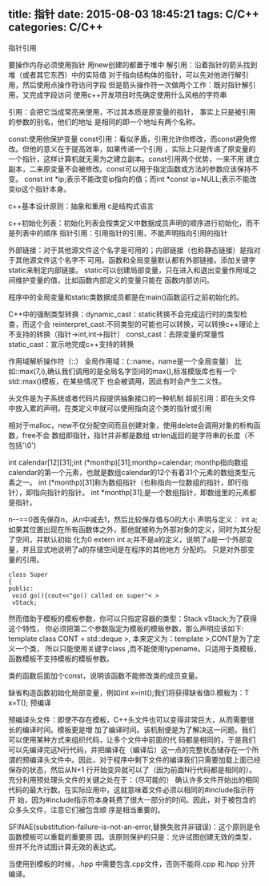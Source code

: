 title: 指针
date: 2015-08-03 18:45:21
tags: C/C++
categories: C/C++
---
指针引用

要操作内存必须使用指针 
用new创建的都置于堆中
解引用：沿着指针的箭头找到堆（或者其它东西）中的实际值
对于指向结构体的指针，可以先对他进行解引用，然后使用点操作符访问字段
但是箭头操作符一次做两个工作：既对指针解引用，又完成字段访问
使用c++开发项目时先确定使用什么风格的字符串
<!--more-->
引用：会把它当成常亮来使用，不过其本质是原变量的指针， 事实上只是被引用的参数的别名，他们的地址
是相同的即一个地址有两个名称。

const:使用他保护变量
const引用：看似矛盾，引用允许你修改，而const避免修改。但他的意义在于提高效率，如果传递一个引用
，实际上只是传递了原变量的一个指针，这样计算机就无需为之建立副本。const引用两个优势，一来不用
建立副本，二来原变量不会被修改。const可以用于指定函数或方法的参数应该保持不变。
const int *ip;表示不能改变ip指向的值；而int *const ip=NULL;表示不能改变ip这个指针本身。

c++基本设计原则：抽象和重用
c是结构式语言

c++初始化列表：初始化列表会按类定义中数据成员声明的顺序进行初始化，而不是列表中的顺序
指针引用：引用指针的引用，不能声明指向引用的指针

外部链接：对于其他源文件这个名字是可用的；内部链接（也称静态链接）是指对于其他源文件这个名字不
可用。函数和全局变量默认都有外部链接。添加关键字static来制定内部链接。
static可以创建局部变量，只在进入和退出变量作用域之间维护变量的值，比如函数内部定义的变量只能在
函数内部访问。

程序中的全局变量和static类数据成员都是在main()函数运行之前初始化的。

C++中的强制类型转换：dynamic_cast：static转换不会完成运行时的类型检查，而这个会
reinterpret_cast:不同类型的可能也可以转换，可以转换c++理论上不支持的转换（指针->int,int->指针）
const_cast：去除变量的常量性
static_cast：宣示地完成c++支持的转换

作用域解析操作符（::）
全局作用域：(::name，name是一个全局变量）
比如::max(7,i),确认我们调用的是全局名字空间的max(),标准模版库也有一个std::max()模板，在某些情况下
也会被调用，因此有时会产生二义性。

头文件是为子系统或者代码片段提供抽象接口的一种机制
超前引用：即在头文件中放入累的声明，在类定义中就可以使用指向这个类的指针或引用

相对于malloc，new不仅分配空间而且创建对象，使用delete会调用对象的析构函数，free不会
数组即指针，指针并非都是数组
strlen返回的是字符串的长度（不包括'\0')

int calendar[12][31];int (*monthp)[31];monthp=calendar;
monthp指向数组calendar的第一个元素，也就是数组calendar的12个有着31个元素的数组类型元素之一。
int (*monthp)[31]称为数组指针（也称指向一位数组的指针，即行指针），即指向指针的指针。
int *monthp[31];是一个数组指针，即数组里的元素都是指针。

n--==0首先保存n，从n中减去1，然后比较保存值与0的大小
声明与定义：
int a;如果其位置出现在所有函数体之外，那他就被称为外部对象的定义，同时为其分配了空间，并默认初始
化为0
extern int a;并不是a的定义，说明了a是一个外部变量，并且显式地说明了a的存储空间是在程序的其他地方
分配的。
只是对外部变量的引用。 
```{bash}
class Super
{
public:
 void go(){cout<<"go() called on super"< >
 vStack;
```
然而借助于模板的模板参数，你可以只指定容器的类型：Stack vStack;为了获得这个特性，
你必须把第二个参数指定为模板的模板参数，那么声明应该如下:
template class CONT = std::deque >,
本来定义为：template >,CONT是为了定义一个类，
所以只能使用关键字class ,而不能使用typename。只适用于类模板，函数模板不支持模板的模板参数。

类的函数后面加个const，说明该函数不能修改类的成员变量。

缺省构造函数初始化局部变量，例如int x=int();我们将获得缺省值0.模板为：T x=T();
预编译

预编译头文件：即使不存在模板，C++头文件也可以变得非常巨大，从而需要很长的编译时间。模板更是增
加了编译时间。该机制便是为了解决这一问题。我们可以使用某种方式来组织代码，让多个文件中前面的代
码都是相同的，于是我们可以先编译完这N行代码，并把编译在（编译后）这一点的完整状态储存在一个所
谓的预编译头文件中。因此，对于程序中剩下文件的编译我们只需要加载上面已经保存的状态，然后从N+1
行开始变异就可以了（因为前面N行代码都是相同的）。充分利用预处理头文件的关键之处在于：（尽可能的）
确认许多文件开始出的相同代码的最大行数。在实际应用中，这就意味着文件必须以相同的#include指示符开
始，因为#include指示符本身耗费了很大一部分的时间。因此，对于被包含的众多头文件，注意它们被包含顺
序是相当重要的。

SFINAE(substitution-failure-is-not-an-error,替换失败并非错误)：这个原则是令函数模板可以重载的重要原
因。该原则保护的只是：允许试图创建无效的类型，但并不允许试图计算无效的表达式。

当使用到模板的时候，.hpp 中需要包含.cpp文件，否则不能将.cpp 和.hpp 分开编译。
